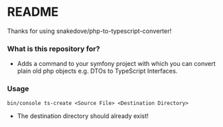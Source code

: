 # README #

Thanks for using snakedove/php-to-typescript-converter!

### What is this repository for? ###

* Adds a command to your symfony project with which you can convert plain old php objects e.g. DTOs to TypeScript Interfaces.

### Usage ###
`bin/console ts-create <Source File> <Destination Directory>`
* The destination directory should already exist!